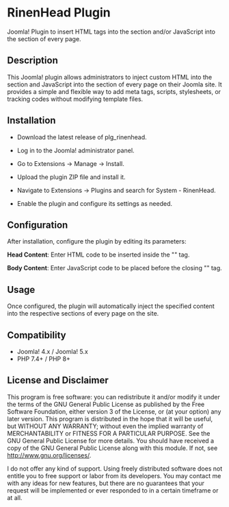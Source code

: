 # RinenHead Plugin

Joomla! Plugin to insert HTML tags into the <head> section and/or JavaScript into the <body> section of every page.

## Description

This Joomla! plugin allows administrators to inject custom HTML into the <head> section and JavaScript into the <body> section of every page on their Joomla site. It provides a simple and flexible way to add meta tags, scripts, stylesheets, or tracking codes without modifying template files.

## Installation

- Download the latest release of plg_rinenhead.

- Log in to the Joomla! administrator panel.

- Go to Extensions -> Manage -> Install.

- Upload the plugin ZIP file and install it.

- Navigate to Extensions -> Plugins and search for System - RinenHead.

- Enable the plugin and configure its settings as needed.

## Configuration

After installation, configure the plugin by editing its parameters:

**Head Content**: Enter HTML code to be inserted inside the "<head>" tag.

**Body Content**: Enter JavaScript code to be placed before the closing "</body>" tag.

## Usage

Once configured, the plugin will automatically inject the specified content into the respective sections of every page on the site.

## Compatibility

- Joomla! 4.x / Joomla! 5.x
- PHP 7.4+ / PHP 8+

## License and Disclaimer

This program is free software: you can redistribute it and/or modify it under the terms of the GNU General Public License as published by the Free Software Foundation, either version 3 of the License, or (at your option) any later version. This program is distributed in the hope that it will be useful, but WITHOUT ANY WARRANTY; without even the implied warranty of MERCHANTABILITY or FITNESS FOR A PARTICULAR PURPOSE. See the GNU General Public License for more details. You should have received a copy of the GNU General Public License along with this module. If not, see http://www.gnu.org/licenses/.

I do not offer any kind of support. Using freely distributed software does not entitle you to free support or labor from its developers. You may contact me with any ideas for new features, but there are no guarantees that your request will be implemented or ever responded to in a certain timeframe or at all.

